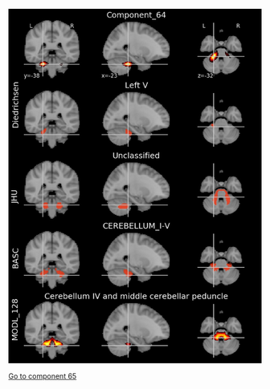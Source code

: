 


![64](preliminary/64.jpg "Component 64")

[Go to component 65](https://parietal-inria.github.io/MODL_atlas/1024/65 "Component 65")